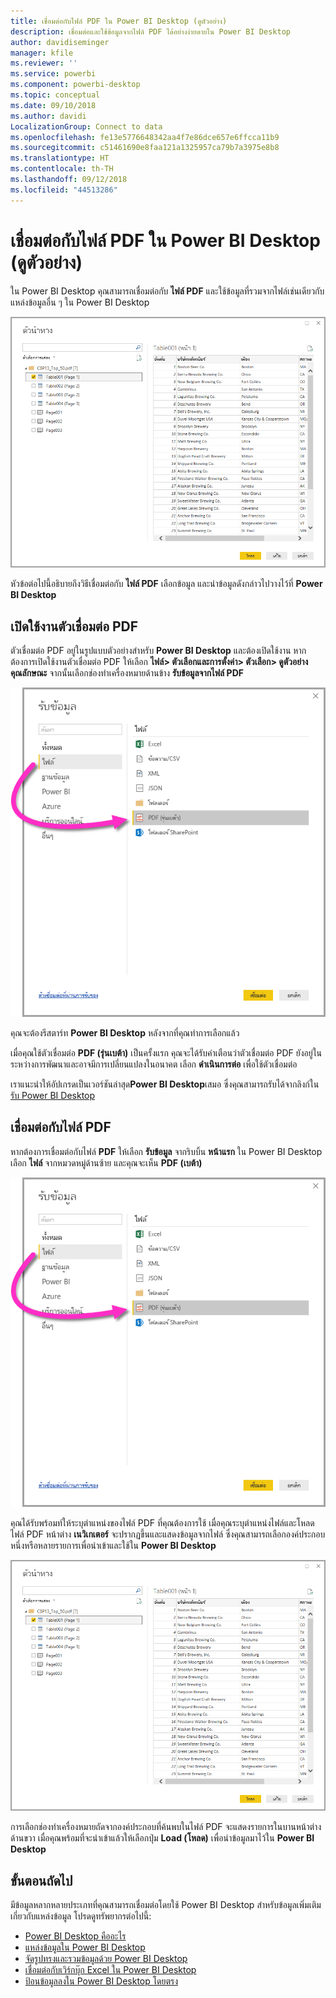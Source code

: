```yaml
---
title: เชื่อมต่อกับไฟล์ PDF ใน Power BI Desktop (ดูตัวอย่าง)
description: เชื่อมต่อและใช้ข้อมูลจากไฟล์ PDF ได้อย่างง่ายดายใน Power BI Desktop
author: davidiseminger
manager: kfile
ms.reviewer: ''
ms.service: powerbi
ms.component: powerbi-desktop
ms.topic: conceptual
ms.date: 09/10/2018
ms.author: davidi
LocalizationGroup: Connect to data
ms.openlocfilehash: fe13e5776648342aa4f7e86dce657e6ffcca11b9
ms.sourcegitcommit: c51461690e8faa121a1325957ca79b7a3975e8b8
ms.translationtype: HT
ms.contentlocale: th-TH
ms.lasthandoff: 09/12/2018
ms.locfileid: "44513286"
---
```

# <a name="connect-to-a-pdf-file-in-power-bi-desktop-preview"></a>เชื่อมต่อกับไฟล์ PDF ใน Power BI Desktop (ดูตัวอย่าง)
ใน Power BI Desktop คุณสามารถเชื่อมต่อกับ **ไฟล์ PDF** และใช้ข้อมูลที่รวมจากไฟล์เช่นเดียวกับแหล่งข้อมูลอื่น ๆ ใน Power BI Desktop

![เชื่อมต่อกับข้อมูลในไฟล์ PDF](media/desktop-connect-pdf/connect-pdf_04.png)

หัวข้อต่อไปนี้อธิบายถึงวิธีเชื่อมต่อกับ **ไฟล์ PDF** เลือกข้อมูล และนำข้อมูลดังกล่าวไปวางไว้ที่ **Power BI Desktop**

## <a name="enable-the-pdf-connector"></a>เปิดใช้งานตัวเชื่อมต่อ PDF
ตัวเชื่อมต่อ PDF อยู่ในรูปแบบตัวอย่างสำหรับ **Power BI Desktop** และต้องเปิดใช้งาน หากต้องการเปิดใช้งานตัวเชื่อมต่อ PDF ให้เลือก **ไฟล์> ตัวเลือกและการตั้งค่า> ตัวเลือก> ดูตัวอย่างคุณลักษณะ** จากนั้นเลือกช่องทำเครื่องหมายด้านข้าง **รับข้อมูลจากไฟล์ PDF**  

![เปิดใช้งานตัวเชื่อมต่อ PDF จาก ตัวเลือก> ดูตัวอย่างคุณลักษณะ](media/desktop-connect-pdf/connect-pdf_01.png)

คุณจะต้องรีสตาร์ท **Power BI Desktop** หลังจากที่คุณทำการเลือกแล้ว

เมื่อคุณใช้ตัวเชื่อมต่อ **PDF (รุ่นเบต้า)** เป็นครั้งแรก คุณจะได้รับคำเตือนว่าตัวเชื่อมต่อ PDF ยังอยู่ในระหว่างการพัฒนาและอาจมีการเปลี่ยนแปลงในอนาคต เลือก **ดำเนินการต่อ** เพื่อใช้ตัวเชื่อมต่อ

เราแนะนำให้อัปเกรดเป็นเวอร์ชันล่าสุด**Power BI Desktop**เสมอ ซึ่งคุณสามารถรับได้จากลิงก์ใน[รับ Power BI Desktop](desktop-get-the-desktop.md) 

## <a name="connect-to-a-pdf-file"></a>เชื่อมต่อกับไฟล์ PDF
หากต้องการเชื่อมต่อกับไฟล์ **PDF** ให้เลือก **รับข้อมูล** จากริบบิ้น **หน้าแรก** ใน Power BI Desktop เลือก **ไฟล์** จากหมวดหมู่ด้านซ้าย และคุณจะเห็น **PDF (เบต้า)**

![เลือก PDF จาก Get Data(รับข้อมูล)](media/desktop-connect-pdf/connect-pdf_01.png)

คุณได้รับพร้อมท์ให้ระบุตำแหน่งของไฟล์ PDF ที่คุณต้องการใช้ เมื่อคุณระบุตำแหน่งไฟล์และโหลดไฟล์ PDF หน้าต่าง **เนวิเกเตอร์** จะปรากฏขึ้นและแสดงข้อมูลจากไฟล์ ซึ่งคุณสามารถเลือกองค์ประกอบหนึ่งหรือหลายรายการเพื่อนำเข้าและใช้ใน **Power BI Desktop**

![เชื่อมต่อกับข้อมูลในไฟล์ PDF](media/desktop-connect-pdf/connect-pdf_04.png)

การเลือกช่องทำเครื่องหมายถัดจากองค์ประกอบที่ค้นพบในไฟล์ PDF จะแสดงรายการในบานหน้าต่างด้านขวา เมื่อคุณพร้อมที่จะนำเข้าแล้วให้เลือกปุ่ม **Load (โหลด)** เพื่อนำข้อมูลมาไว้ใน **Power BI Desktop**


## <a name="next-steps"></a>ขั้นตอนถัดไป
มีข้อมูลหลากหลายประเภทที่คุณสามารถเชื่อมต่อโดยใช้ Power BI Desktop สำหรับข้อมูลเพิ่มเติมเกี่ยวกับแหล่งข้อมูล โปรดดูทรัพยากรต่อไปนี้:

* [Power BI Desktop คืออะไร](desktop-what-is-desktop.md)
* [แหล่งข้อมูลใน Power BI Desktop](desktop-data-sources.md)
* [จัดรูปทรงและรวมข้อมูลด้วย Power BI Desktop](desktop-shape-and-combine-data.md)
* [เชื่อมต่อกับเวิร์กบุ๊ก Excel ใน Power BI Desktop](desktop-connect-excel.md)   
* [ป้อนข้อมูลลงใน Power BI Desktop โดยตรง](desktop-enter-data-directly-into-desktop.md)   

